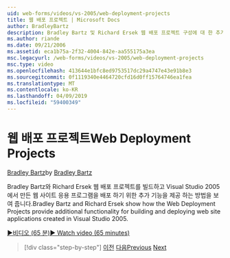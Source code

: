 ```yaml
---
uid: web-forms/videos/vs-2005/web-deployment-projects
title: 웹 배포 프로젝트 | Microsoft Docs
author: BradleyBartz
description: Bradley Bartz 및 Richard Ersek 웹 배포 프로젝트 구성에 대 한 추가 기능을 제공 하는 방법을 보여 줍니다 만들고 웹 사이트에 대 한 응용 프로그램을 배포 하는 중...
ms.author: riande
ms.date: 09/21/2006
ms.assetid: eca1b75a-2f32-4004-842e-aa555175a3ea
msc.legacyurl: /web-forms/videos/vs-2005/web-deployment-projects
msc.type: video
ms.openlocfilehash: 413644e1bfc8ed9753517dc29a4747e43e91b8e3
ms.sourcegitcommit: 0f1119340e4464720cfd16d0ff15764746ea1fea
ms.translationtype: MT
ms.contentlocale: ko-KR
ms.lasthandoff: 04/09/2019
ms.locfileid: "59400349"
---
```

# <a name="web-deployment-projects"></a><span data-ttu-id="4fec0-103">웹 배포 프로젝트</span><span class="sxs-lookup"><span data-stu-id="4fec0-103">Web Deployment Projects</span></span>

<span data-ttu-id="4fec0-104">[Bradley Bartz](https://github.com/BradleyBartz)</span><span class="sxs-lookup"><span data-stu-id="4fec0-104">by [Bradley Bartz](https://github.com/BradleyBartz)</span></span>

<span data-ttu-id="4fec0-105">Bradley Bartz와 Richard Ersek 웹 배포 프로젝트를 빌드하고 Visual Studio 2005에서 만든 웹 사이트 응용 프로그램을 배포 하기 위한 추가 기능을 제공 하는 방법을 보여 줍니다.</span><span class="sxs-lookup"><span data-stu-id="4fec0-105">Bradley Bartz and Richard Ersek show how the Web Deployment Projects provide additional functionality for building and deploying web site applications created in Visual Studio 2005.</span></span>

[<span data-ttu-id="4fec0-106">&#9654;비디오 (65 분)</span><span class="sxs-lookup"><span data-stu-id="4fec0-106">&#9654; Watch video (65 minutes)</span></span>](https://channel9.msdn.com/Blogs/ASP-NET-Site-Videos/web-deployment-projects)

> [!div class="step-by-step"]
> <span data-ttu-id="4fec0-107">[이전](how-do-i-enable-code-coverage-and-profiling-in-production-applications.md)
> [다음](web-application-projects-web-deployment-projects.md)</span><span class="sxs-lookup"><span data-stu-id="4fec0-107">[Previous](how-do-i-enable-code-coverage-and-profiling-in-production-applications.md)
[Next](web-application-projects-web-deployment-projects.md)</span></span>
